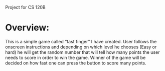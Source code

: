 Project for CS 120B 
# Overview: 
This is a simple game called “fast finger” I have created. User follows the onscreen instructions and depending on which level he chooses (Easy or hard) he will get the random number that will tell how many points the user needs to score in order to win the game. Winner of the game will be decided on how fast one can press the button 
to score many points. 



